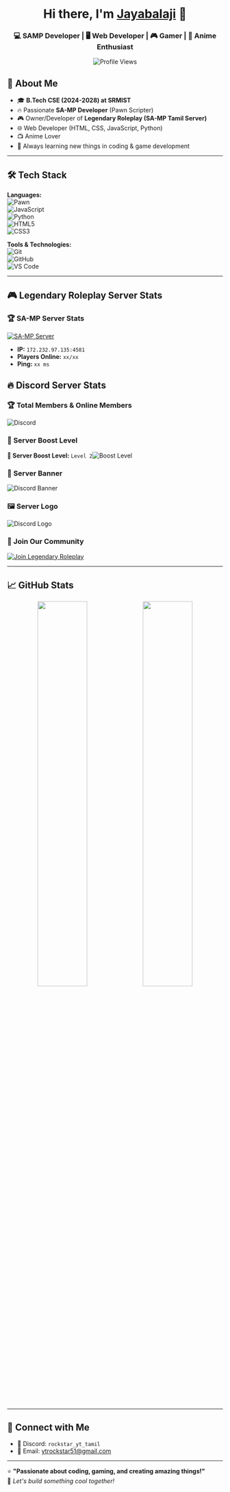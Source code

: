 <!-- Profile Header -->
<h1 align="center">Hi there, I'm <a href="https://github.com/Rockstar-Dev-Tamil">Jayabalaji</a> 👋</h1>
<h3 align="center">💻 SAMP Developer | 🖥️ Web Developer | 🎮 Gamer | 🎨 Anime Enthusiast</h3>

<p align="center">
  <img src="https://komarev.com/ghpvc/?username=Rockstar-Dev-Tamil&label=Profile+Views&color=blue&style=flat-square" alt="Profile Views" />
</p>

<!-- About Me -->
## 🚀 About Me

- 🎓 **B.Tech CSE (2024-2028) at SRMIST**  
- 🔥 Passionate **SA-MP Developer** (Pawn Scripter)  
- 🎮 Owner/Developer of **Legendary Roleplay (SA-MP Tamil Server)**  
- 🌐 Web Developer (HTML, CSS, JavaScript, Python)  
- 📺 Anime Lover  
- 🌟 Always learning new things in coding & game development  

---

## 🛠️ Tech Stack

**Languages:**  
![Pawn](https://img.shields.io/badge/-Pawn-FF5A00?style=flat-square&logo=pawn&logoColor=white)  
![JavaScript](https://img.shields.io/badge/-JavaScript-F7DF1E?style=flat-square&logo=javascript&logoColor=black)  
![Python](https://img.shields.io/badge/-Python-3776AB?style=flat-square&logo=python&logoColor=white)  
![HTML5](https://img.shields.io/badge/-HTML5-E34F26?style=flat-square&logo=html5&logoColor=white)  
![CSS3](https://img.shields.io/badge/-CSS3-1572B6?style=flat-square&logo=css3&logoColor=white)  

**Tools & Technologies:**  
![Git](https://img.shields.io/badge/-Git-F05032?style=flat-square&logo=git&logoColor=white)  
![GitHub](https://img.shields.io/badge/-GitHub-181717?style=flat-square&logo=github&logoColor=white)  
![VS Code](https://img.shields.io/badge/-VS%20Code-007ACC?style=flat-square&logo=visual-studio-code&logoColor=white)  

---

## 🎮 Legendary Roleplay Server Stats

### 🏆 SA-MP Server Stats
[![SA-MP Server](https://cache.gametracker.com/server_info/172.232.97.135:4581/banner_560x95.png)](https://www.gametracker.com/server_info/172.232.97.135:4581/)

- **IP:** `172.232.97.135:4581`
- **Players Online:** `xx/xx`
- **Ping:** `xx ms`


## 🔥 Discord Server Stats  

### 🏆 Total Members & Online Members  
![Discord](https://img.shields.io/discord/1152526462725914725?label=Total%20Members&logo=discord&color=7289DA)

### 🌟 Server Boost Level  
**💎 Server Boost Level:** `Level 2`![Boost Level](https://img.shields.io/badge/Boost%20Level-2-purple?logo=discord)

### 🎨 Server Banner  
![Discord Banner](https://cdn.discordapp.com/banners/1152526462725914725/banner.png?size=1024)

### 🖼️ Server Logo  
![Discord Logo](https://cdn.discordapp.com/icons/1152526462725914725/icon.png?size=1024)

### 🚀 Join Our Community  
[![Join Legendary Roleplay](https://img.shields.io/badge/Join%20Our%20Discord-7289DA?style=for-the-badge&logo=discord&logoColor=white)](https://discord.gg/yg885t9y)

---

## 📈 GitHub Stats

<p align="center">
  <img width="48%" src="https://github-readme-stats.vercel.app/api?username=Rockstar-Dev-Tamil&show_icons=true&theme=tokyonight" />
  <img width="48%" src="https://github-readme-streak-stats.herokuapp.com/?user=Rockstar-Dev-Tamil&theme=tokyonight" />
</p>

---

## 🔗 Connect with Me

- 💬 Discord: `rockstar_yt_tamil`  
- 📧 Email: [ytrockstar51@gmail.com](mailto:ytrockstar51@gmail.com)  

---

⭐ **"Passionate about coding, gaming, and creating amazing things!"**  
🚀 _Let's build something cool together!_